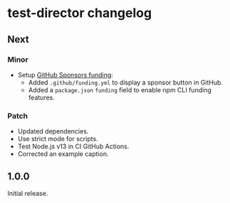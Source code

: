 # test-director changelog

## Next

### Minor

- Setup [GitHub Sponsors funding](https://github.com/sponsors/jaydenseric):
  - Added `.github/funding.yml` to display a sponsor button in GitHub.
  - Added a `package.json` `funding` field to enable npm CLI funding features.

### Patch

- Updated dependencies.
- Use strict mode for scripts.
- Test Node.js v13 in CI GitHub Actions.
- Corrected an example caption.

## 1.0.0

Initial release.
